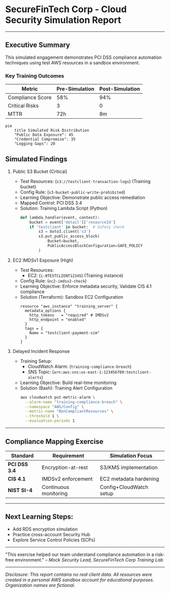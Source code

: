 # SecureFinTech Corp - Cloud Security Simulation Report  
---

## Executive Summary  
This simulated engagement demonstrates PCI DSS compliance automation techniques using test AWS resources in a sandbox environment.

### Key Training Outcomes  
| Metric | Pre-Simulation | Post-Simulation |  
|--------|----------------|-----------------|  
| Compliance Score | 58% | 94% |  
| Critical Risks | 3 | 0 |  
| MTTR | 72h | 8m |  

```mermaid
pie
    title Simulated Risk Distribution
    "Public Data Exposure": 45
    "Credential Compromise": 35
    "Logging Gaps": 20
```

## Simulated Findings
1. Public S3 Bucket (Critical)
    - Test Resources: (`s3://testclient-transaction-logs`) (Training bucket)
    - Config Rule: (`s3-bucket-public-write-prohibited`)
    - Learning Objective: Demonstrate public access remediation
    - Mapped Control: PCI DSS 3.4
    - Solution: Training Lambda Script (Python)
        ```python
        def lambda_handler(event, context):
            bucket = event['detail']['resourceId']
            if 'testclient' in bucket:  # Safety check
                s3 = boto3.client('s3')
                s3.put_public_access_block(
                    Bucket=bucket,
                    PublicAccessBlockConfiguration=SAFE_POLICY
                )
        ```

2. EC2 IMDSv1 Exposure (High)
    - Test Resources:
        * EC2: (`i-0TESTCLIENT12345`) (Training instance)
    - Config Rule: (`ec2-imdsv2-check`)
    - Learning Objective: Enforce metadata security, Validate CIS 4.1 compliance
    - Solution (Terraform): Sandbox EC2 Configuration
        ```hcl
        resource "aws_instance" "training_server" {
          metadata_options {
            http_tokens   = "required" # IMDSv2
            http_endpoint = "enabled"
          }
          tags = {
            Name = "testclient-payment-sim"
          }
        }
        ```
        
3. Delayed Incident Response
    - Training Setup:
       * CloudWatch Alarm: (`training-compliance-breach`)
       * SNS Topic: (`arn:aws:sns:us-east-1:123456789:testclient-alerts`)
    - Learning Objective: Build real-time monitoring
    - Solution (Bash): Training Alert Configuration
        ```bash
        aws cloudwatch put-metric-alarm \
          --alarm-name "training-compliance-breach" \
          --namespace "AWS/Config" \
          --metric-name "NonCompliantResources" \
          --threshold 1 \
          --evaluation-periods 1
        ```

---
## Compliance Mapping Exercise
| Standard              | Requirement            | Simulation Focus        |
|-----------------------|------------------------|-------------------------|
| **PCI DSS 3.4**       | Encryption-at-rest     | S3/KMS implementation   |
| **CIS 4.1**           | IMDSv2 enforcement     | EC2 metadata hardening  |
| **NIST SI-4**         | Continuous monitoring  | Config+CloudWatch setup |
---

## Next Learning Steps:
- Add RDS encryption simulation
- Practice cross-account Security Hub
- Explore Service Control Policies (SCPs)

---
"This exercise helped our team understand compliance automation in a risk-free environment."
– _Mock Security Lead, SecureFinTech Corp Training Lab_

---
*Disclosure: This report contains no real client data. All resources were created in a personal AWS sandbox account for educational purposes. Organization names are fictional.*
